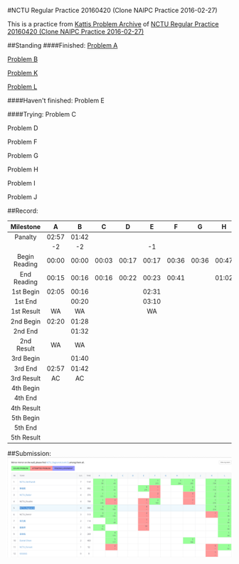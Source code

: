 #NCTU Regular Practice 20160420 (Clone NAIPC Practice 2016-02-27)

This is a practice from [Kattis Problem Archive](https://open.kattis.com/) of [NCTU Regular Practice 20160420 (Clone NAIPC Practice 2016-02-27)](https://open.kattis.com/contests/jmdk25)

##Standing
####Finished:
[Problem A](code/pA.cpp)

[Problem B](code/pB.cpp)

[Problem K](code/pK.cpp)

[Problem L](code/pL.cpp)

####Haven't finished:
Problem E

####Trying:
Problem C

Problem D

Problem F

Problem G

Problem H

Problem I

Problem J

##Record:

|   Milestone   |  A  |  B  |  C  |  D  |  E  |  F  |  G  |  H  |  I  |  J  |  K  |  L  |
| :-----------: |:---:|:---:|:---:|:---:|:---:|:---:|:---:|:---:|:---:|:---:|:---:|:---:|
|    Panalty    |02:57|01:42|     |     |     |     |     |     |     |     |03:35|00:49|
|               | -2  | -2  |     |     | -1  |     |     |     |     |     | -8  |  1  |
| Begin Reading |00:00|00:00|00:03|00:17|00:17|00:36|00:36|00:47|     |     |00:50|00:23|
|  End Reading  |00:15|00:16|00:16|00:22|00:23|00:41|     |01:02|     |     |01:06|00:29|
|   1st Begin   |02:05|00:16|     |     |02:31|     |     |     |     |     |02:02|00:29|
|    1st End    |     |00:20|     |     |03:10|     |     |     |     |     |02:20|00:37|
|  1st  Result  | WA  | WA  |     |     | WA  |     |     |     |     |     | WA  | WA  |
|   2nd Begin   |02:20|01:28|     |     |     |     |     |     |     |     |02:20|00:40|
|    2nd End    |     |01:32|     |     |     |     |     |     |     |     |02:35|00:49|
|  2nd  Result  | WA  | WA  |     |     |     |     |     |     |     |     | WA  | AC  |
|   3rd Begin   |     |01:40|     |     |     |     |     |     |     |     |     |     |
|    3rd End    |02:57|01:42|     |     |     |     |     |     |     |     |02:49|     |
|  3rd  Result  | AC  | AC  |     |     |     |     |     |     |     |     | WA  |     |
|   4th Begin   |     |     |     |     |     |     |     |     |     |     |     |     |
|    4th End    |     |     |     |     |     |     |     |     |     |     |03:29|     |
|  4th  Result  |     |     |     |     |     |     |     |     |     |     | WA  |     |
|   5th Begin   |     |     |     |     |     |     |     |     |     |     |     |     |
|    5th End    |     |     |     |     |     |     |     |     |     |     |03:35|     |
|  5th  Result  |     |     |     |     |     |     |     |     |     |     | AC  |     |

##Submission:
![Record](Doc/record.png)
